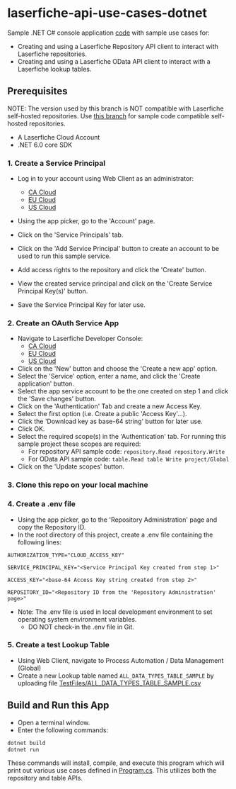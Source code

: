 # laserfiche-api-use-cases-dotnet

Sample .NET C# console application [code](./Program.cs) with sample use cases for:
- Creating and using a Laserfiche Repository API client to interact with Laserfiche repositories.
- Creating and using a Laserfiche OData API client to interact with a Laserfiche lookup tables.

## Prerequisites

NOTE: The version used by this branch is NOT compatible with Laserfiche self-hosted repositories. Use [this branch](https://github.com/Laserfiche/laserfiche-api-use-cases-dotnet/tree/v1#self-hosted-prerequisites) for sample code compatible self-hosted repositories.

- A Laserfiche Cloud Account
- .NET 6.0 core SDK

### 1. Create a Service Principal

- Log in to your account using Web Client as an administrator:

  - [CA Cloud](https://app.laserfiche.ca/laserfiche)
  - [EU Cloud](https://app.eu.laserfiche.com/laserfiche)
  - [US Cloud](https://app.laserfiche.com/laserfiche)

- Using the app picker, go to the 'Account' page.
- Click on the 'Service Principals' tab.
- Click on the 'Add Service Principal' button to create an account to be used to run this sample service.
- Add access rights to the repository and click the 'Create' button.
- View the created service principal and click on the 'Create Service Principal Key(s)' button.
- Save the Service Principal Key for later use.

### 2. Create an OAuth Service App

- Navigate to Laserfiche Developer Console:
  - [CA Cloud](https://app.laserfiche.ca/devconsole/)
  - [EU Cloud](https://app.eu.laserfiche.com/devconsole/)
  - [US Cloud](https://app.laserfiche.com/devconsole/)
- Click on the 'New' button and choose the 'Create a new app' option.
- Select the 'Service' option, enter a name, and click the 'Create application' button.
- Select the app service account to be the one created on step 1 and click the 'Save changes' button.
- Click on the 'Authentication' Tab and create a new Access Key.
- Select the first option (i.e. Create a public 'Access Key'...).
- Click the 'Download key as base-64 string' button for later use.
- Click OK.
- Select the required scope(s) in the 'Authentication' tab. For running this sample project these scopes are required:
  - For repository API sample code: `repository.Read repository.Write`
  - For OData API sample code: `table.Read table Write project/Global`
- Click on the 'Update scopes' button.

### 3. Clone this repo on your local machine

### 4. Create a .env file

- Using the app picker, go to the 'Repository Administration' page and copy the Repository ID.
- In the root directory of this project, create a .env file containing the following lines:
```
AUTHORIZATION_TYPE="CLOUD_ACCESS_KEY" 

SERVICE_PRINCIPAL_KEY="<Service Principal Key created from step 1>"

ACCESS_KEY="<base-64 Access Key string created from step 2>"

REPOSITORY_ID="<Repository ID from the 'Repository Administration' page>"
```
- Note: The .env file is used in local development environment to set operating system environment variables.
  - DO NOT check-in the .env file in Git.

### 5. Create a test Lookup Table

 - Using Web Client, navigate to Process Automation / Data Management (Global)
 - Create a new Lookup table named `ALL_DATA_TYPES_TABLE_SAMPLE` by uploading file [TestFiles/ALL_DATA_TYPES_TABLE_SAMPLE.csv](./TestFiles/ALL_DATA_TYPES_TABLE_SAMPLE.csv)

## Build and Run this App

- Open a terminal window.
- Enter the following commands:

```csharp
dotnet build
dotnet run
```

These commands will install, compile, and execute this program which will print out various use cases defined in
[Program.cs](./Program.cs). This utilizes both the repository and table APIs.
